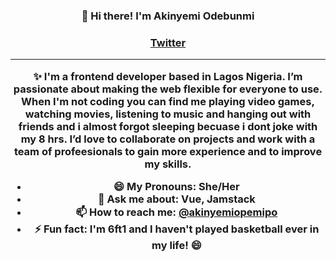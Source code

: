 
<h3 align="center">👋 Hi there! I'm Akinyemi Odebunmi </h3>	<h3 align="center">
   <a href="https://twitter.com/akinyemiopemipo">Twitter</a>
</p>

---
✨ I'm a frontend developer based in Lagos Nigeria. I’m passionate about making the web flexible for everyone to use.
When I'm not coding you can find me playing video games, watching movies, listening to music and hanging out with friends and i almost forgot sleeping becuase i dont joke with my 8 hrs.	I’d love to collaborate on projects and work with a team of profeesionals to gain more experience and to improve my skills.
	
- 😄 My Pronouns: She/Her   
- 💬 Ask me about: Vue, Jamstack 
- 📫 How to reach me: [@akinyemiopemipo](https://twitter.com/akinyemiopemipo)
- ⚡ Fun fact: I'm 6ft1 and I haven't played basketball ever in my life! 😄


<!--	<!--
**akinyemiopemipo/akinyemiopemipo** is a ✨ _special_ ✨ repository because its `README.md` (this file) appears on your GitHub profile.

	
Here are some ideas to get you started:	Here are some ideas to get you started:
- 🔭 I’m currently working on ...
- 🌱 I’m currently learning ...
- 👯 I’m looking to collaborate on ...
- 🤔 I’m looking for help with ...
- 💬 Ask me about ...
- 📫 How to reach me: ...
- 😄 Pronouns: ...
- ⚡ Fun fact: ...
-->
